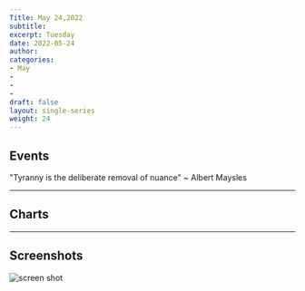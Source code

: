 ```yaml
---
Title: May 24,2022
subtitle: 
excerpt: Tuesday
date: 2022-05-24
author:
categories:
- May
-
-
-
draft: false
layout: single-series
weight: 24
---
```



## Events

"Tyranny is the deliberate removal of nuance"
~ Albert Maysles



---



## Charts
---



## Screenshots



![screen shot](20220524_000xxx.png)
